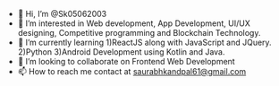 - 👋 Hi, I’m @Sk05062003
- 👀 I’m interested in Web development, App Development, UI/UX designing, Competitive programming and Blockchain Technology.
- 🌱 I’m currently learning 1)ReactJS along with JavaScript and JQuery. 2)Python 3)Android Development using Kotlin and Java. 
- 💞️ I’m looking to collaborate on Frontend Web Development
- 📫 How to reach me contact at saurabhkandpal61@gmail.com

<!---
Sk05062003/Sk05062003 is a ✨ special ✨ repository because its `README.md` (this file) appears on your GitHub profile.
You can click the Preview link to take a look at your changes.
--->
